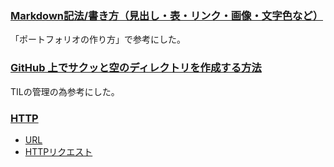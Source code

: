 ### [Markdown記法/書き方（見出し・表・リンク・画像・文字色など）](https://notepm.jp/help/how-to-markdown)
「ポートフォリオの作り方」で参考にした。

### [GitHub 上でサクッと空のディレクトリを作成する方法](https://qiita.com/tommy_aka_jps/items/b2ae85cbeab77e12a925)
TILの管理の為参考にした。

### [HTTP](https://developer.mozilla.org/ja/docs/Web/HTTP)
- [URL](https://developer.mozilla.org/ja/docs/Web/HTTP/Basics_of_HTTP/Identifying_resources_on_the_Web)
- [HTTPリクエスト](https://developer.mozilla.org/ja/docs/Web/HTTP/Session#%E3%82%AF%E3%83%A9%E3%82%A4%E3%82%A2%E3%83%B3%E3%83%88%E3%81%AE%E8%A6%81%E6%B1%82%E3%81%AE%E9%80%81%E4%BF%A1)
